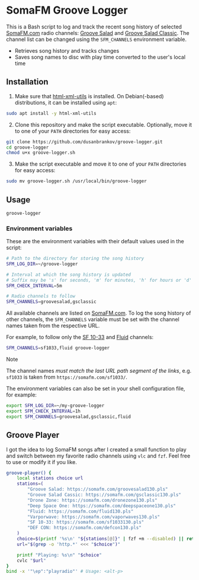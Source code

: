 # SomaFM Groove Logger

This is a Bash script to log and track the recent song history of selected [SomaFM.com](https://somafm.com/) radio channels: [Groove Salad](https://somafm.com/groovesalad/) and [Groove Salad Classic](https://somafm.com/gsclassic/). The channel list can be changed using the `SFM_CHANNELS` environment variable.

- Retrieves song history and tracks changes
- Saves song names to disc with play time converted to the user's local time

## Installation

1. Make sure that [html-xml-utils](https://www.w3.org/Tools/HTML-XML-utils/) is installed. On Debian(-based) distributions, it can be installed using `apt`:

```sh
sudo apt install -y html-xml-utils
```

2. Clone this repository and make the script executable. Optionally, move it to one of your `PATH` directories for easy access:

```sh
git clone https://github.com/dusanbrankov/groove-logger.git
cd groove-logger
chmod u+x groove-logger.sh
```

3. Make the script executable and move it to one of your `PATH` directories for easy access:

```sh
sudo mv groove-logger.sh /usr/local/bin/groove-logger
```

## Usage

```sh
groove-logger
```

### Environment variables

These are the environment variables with their default values used in the script:

```sh
# Path to the directory for storing the song history
SFM_LOG_DIR=~/groove-logger

# Interval at which the song history is updated
# Suffix may be 's' for seconds, 'm' for minutes, 'h' for hours or 'd' for days
SFM_CHECK_INTERVAL=5m

# Radio channels to follow
SFM_CHANNELS=groovesalad,gsclassic
```

All available channels are listed on [SomaFM.com](https://somafm.com/). To log the song history of other channels, the `SFM_CHANNELS` variable must be set with the channel names taken from the respective URL.

For example, to follow only the [SF 10-33](https://somafm.com/sf1033/) and [Fluid](https://somafm.com/fluid/) channels:

```sh
SFM_CHANNELS=sf1033,fluid groove-logger
```

> [!NOTE]
> The channel names *must match the last URL path segment of the links*, e.g. `sf1033` is taken from `https://somafm.com/sf1033/`.

The environment variables can also be set in your shell configuration file, for example:

```sh
export SFM_LOG_DIR=~/my-groove-logger
export SFM_CHECK_INTERVAL=1h
export SFM_CHANNELS=groovesalad,gsclassic,fluid
```

## Groove Player

I got the idea to log SomaFM songs after I created a small function to play and switch between my favorite radio channels using `vlc` and `fzf`. Feel free to use or modify it if you like.

```bash
groove-player() {
    local stations choice url
    stations=(
        "Groove Salad: https://somafm.com/groovesalad130.pls"
        "Groove Salad Cassic: https://somafm.com/gsclassic130.pls"
        "Drone Zone: https://somafm.com/dronezone130.pls"
        "Deep Space One: https://somafm.com/deepspaceone130.pls"
        "Fluid: https://somafm.com/fluid130.pls"
        "Varporwave: https://somafm.com/vaporwaves130.pls"
        "SF 10-33: https://somafm.com/sf1033130.pls"
        "DEF CON: https://somafm.com/defcon130.pls"
    )
    choice=$(printf '%s\n' "${stations[@]}" | fzf +m --disabled) || return
    url="$(grep -o 'http.*' <<< "$choice")"

    printf "Playing: %s\n" "$choice"
    cvlc "$url"
}
bind -x '"\ep":"playradio"' # Usage: <alt-p>
```
